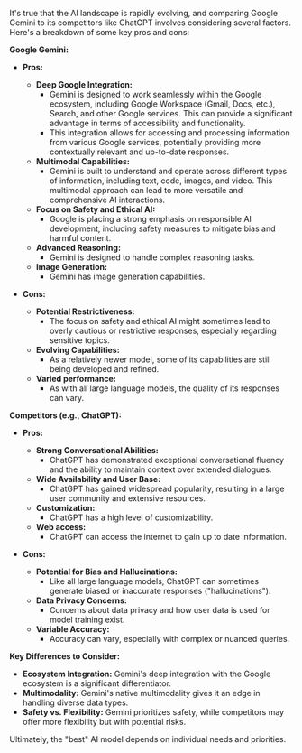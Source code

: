 It's true that the AI landscape is rapidly evolving, and comparing Google Gemini to its competitors like ChatGPT involves considering several factors. Here's a breakdown of some key pros and cons:

**Google Gemini:**

* **Pros:**
    * **Deep Google Integration:**
        * Gemini is designed to work seamlessly within the Google ecosystem, including Google Workspace (Gmail, Docs, etc.), Search, and other Google services. This can provide a significant advantage in terms of accessibility and functionality.
        * This integration allows for accessing and processing information from various Google services, potentially providing more contextually relevant and up-to-date responses.
    * **Multimodal Capabilities:**
        * Gemini is built to understand and operate across different types of information, including text, code, images, and video. This multimodal approach can lead to more versatile and comprehensive AI interactions.
    * **Focus on Safety and Ethical AI:**
        * Google is placing a strong emphasis on responsible AI development, including safety measures to mitigate bias and harmful content.
    * **Advanced Reasoning:**
        * Gemini is designed to handle complex reasoning tasks.
    * **Image Generation:**
        * Gemini has image generation capabilities.

* **Cons:**
    * **Potential Restrictiveness:**
        * The focus on safety and ethical AI might sometimes lead to overly cautious or restrictive responses, especially regarding sensitive topics.
    * **Evolving Capabilities:**
        * As a relatively newer model, some of its capabilities are still being developed and refined.
    * **Varied performance:**
        * As with all large language models, the quality of its responses can vary.

**Competitors (e.g., ChatGPT):**

* **Pros:**
    * **Strong Conversational Abilities:**
        * ChatGPT has demonstrated exceptional conversational fluency and the ability to maintain context over extended dialogues.
    * **Wide Availability and User Base:**
        * ChatGPT has gained widespread popularity, resulting in a large user community and extensive resources.
    * **Customization:**
        * ChatGPT has a high level of customizability.
    * **Web access:**
        * ChatGPT can access the internet to gain up to date information.

* **Cons:**
    * **Potential for Bias and Hallucinations:**
        * Like all large language models, ChatGPT can sometimes generate biased or inaccurate responses ("hallucinations").
    * **Data Privacy Concerns:**
        * Concerns about data privacy and how user data is used for model training exist.
    * **Variable Accuracy:**
        * Accuracy can vary, especially with complex or nuanced queries.

**Key Differences to Consider:**

* **Ecosystem Integration:** Gemini's deep integration with the Google ecosystem is a significant differentiator.
* **Multimodality:** Gemini's native multimodality gives it an edge in handling diverse data types.
* **Safety vs. Flexibility:** Gemini prioritizes safety, while competitors may offer more flexibility but with potential risks.

Ultimately, the "best" AI model depends on individual needs and priorities.